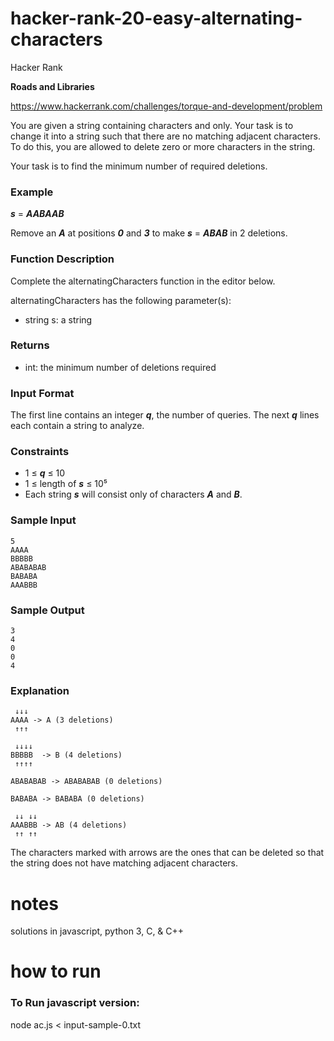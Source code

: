 # hacker-rank-20-easy-alternating-characters

Hacker Rank

**Roads and Libraries**

https://www.hackerrank.com/challenges/torque-and-development/problem

You are given a string containing characters  and  only. Your task is to change it into a string such that there are no matching adjacent characters. To do this, you are allowed to delete zero or more characters in the string.

Your task is to find the minimum number of required deletions.

### **Example**

***s*** = ***AABAAB***

Remove an ***A*** at positions ***0***  and ***3*** to make ***s*** = ***ABAB*** in 2 deletions.

### **Function Description**

Complete the alternatingCharacters function in the editor below.

alternatingCharacters has the following parameter(s):

- string s: a string

### **Returns**

- int: the minimum number of deletions required

### **Input Format**

The first line contains an integer ***q***, the number of queries.
The next ***q*** lines each contain a string  to analyze.

### **Constraints**

- 1 ≤ ***q*** ≤ 10
- 1 ≤ length of ***s*** ≤ 10⁵
- Each string ***s*** will consist only of characters ***A*** and ***B***.

### **Sample Input**

```
5
AAAA
BBBBB
ABABABAB
BABABA
AAABBB
```

### **Sample Output**

```
3
4
0
0
4
```

### **Explanation**

```
 ↓↓↓
AAAA -> A (3 deletions)
 ↑↑↑

 ↓↓↓↓
BBBBB  -> B (4 deletions)
 ↑↑↑↑

ABABABAB -> ABABABAB (0 deletions)

BABABA -> BABABA (0 deletions)

 ↓↓ ↓↓
AAABBB -> AB (4 deletions)
 ↑↑ ↑↑
```

The characters marked with arrows are the ones that can be deleted so that the string does not have matching adjacent characters.

# **notes**

solutions in javascript, python 3, C, & C++ 

# **how to run**

### **To Run javascript version:**

node ac.js < input-sample-0.txt 

